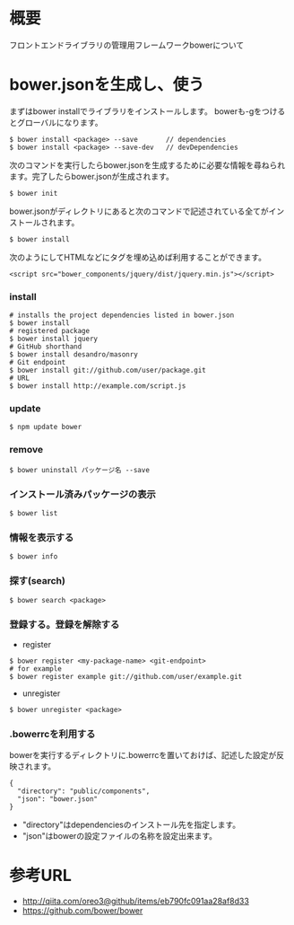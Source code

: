 # 概要
フロントエンドライブラリの管理用フレームワークbowerについて

# bower.jsonを生成し、使う
まずはbower installでライブラリをインストールします。 bowerも-gをつけるとグローバルになります。
```
$ bower install <package> --save       // dependencies
$ bower install <package> --save-dev   // devDependencies
```

次のコマンドを実行したらbower.jsonを生成するために必要な情報を尋ねられます。完了したらbower.jsonが生成されます。
```
$ bower init
```

bower.jsonがディレクトリにあると次のコマンドで記述されている全てがインストールされます。
```
$ bower install
```

次のようにしてHTMLなどにタグを埋め込めば利用することができます。
```
<script src="bower_components/jquery/dist/jquery.min.js"></script>
```

### install
```
# installs the project dependencies listed in bower.json
$ bower install
# registered package
$ bower install jquery
# GitHub shorthand
$ bower install desandro/masonry
# Git endpoint
$ bower install git://github.com/user/package.git
# URL
$ bower install http://example.com/script.js
```

### update
```
$ npm update bower
```

### remove
```
$ bower uninstall パッケージ名 --save
```

### インストール済みパッケージの表示
```
$ bower list
```

### 情報を表示する
```
$ bower info 
```

### 探す(search)
```
$ bower search <package>
```

### 登録する。登録を解除する
- register
```
$ bower register <my-package-name> <git-endpoint>
# for example
$ bower register example git://github.com/user/example.git
```

- unregister
```
$ bower unregister <package>
```

### .bowerrcを利用する
bowerを実行するディレクトリに.bowerrcを置いておけば、記述した設定が反映されます。
```
{
  "directory": "public/components",
  "json": "bower.json"
}
```

- "directory"はdependenciesのインストール先を指定します。
- "json"はbowerの設定ファイルの名称を設定出来ます。

# 参考URL
- http://qiita.com/oreo3@github/items/eb790fc091aa28af8d33
- https://github.com/bower/bower

